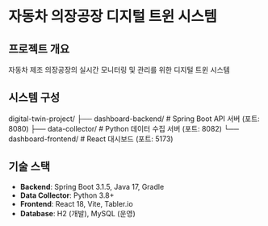 # 자동차 의장공장 디지털 트윈 시스템

## 프로젝트 개요
자동차 제조 의장공장의 실시간 모니터링 및 관리를 위한 디지털 트윈 시스템

## 시스템 구성
digital-twin-project/
├── dashboard-backend/    # Spring Boot API 서버 (포트: 8080)
├── data-collector/      # Python 데이터 수집 서버 (포트: 8082)
└── dashboard-frontend/  # React 대시보드 (포트: 5173)

## 기술 스택
- **Backend**: Spring Boot 3.1.5, Java 17, Gradle
- **Data Collector**: Python 3.8+
- **Frontend**: React 18, Vite, Tabler.io
- **Database**: H2 (개발), MySQL (운영)
